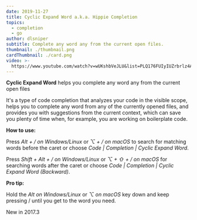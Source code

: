 ```yaml
---
date: 2019-11-27
title: Cyclic Expand Word a.k.a. Hippie Completion
topics:
  - completion
  - go
author: dlsniper
subtitle: Complete any word any from the current open files.
thumbnail: ./thumbnail.png
cardThumbnail: ./card.png
video: >-
  https://www.youtube.com/watch?v=wUKshbVeJLU&list=PLQ176FUIyIUZrbrlz4AY1V8VzBJKZyVlW&index=36
---
```


**Cyclic Expand Word** helps you complete any word any from the current
open files

It's a type of code completion that analyzes your code in the visible scope,
helps you to complete any word from any of the currently opened files,
and provides you with suggestions from the current context,
which can save you plenty of time when, for example,
you are working on boilerplate code.

**How to use:**

Press _Alt + / on Windows/Linux_ or _⌥ + / on macOS_ to search for matching words before the caret or choose _Code | Completion | Cyclic Expand Word_.

Press _Shift + Alt + / on Windows/Linux_ or _⌥ + ⇧ + / on macOS_ for searching words after the caret or choose _Code | Completion | Cyclic Expand Word (Backward)_.

**Pro tip:**

Hold the _Alt on Windows/Linux_ or _⌥ on macOS_ key down and keep pressing / until you get to the word you need.

<span class="tag is-rounded">New in 2017.3</span>
